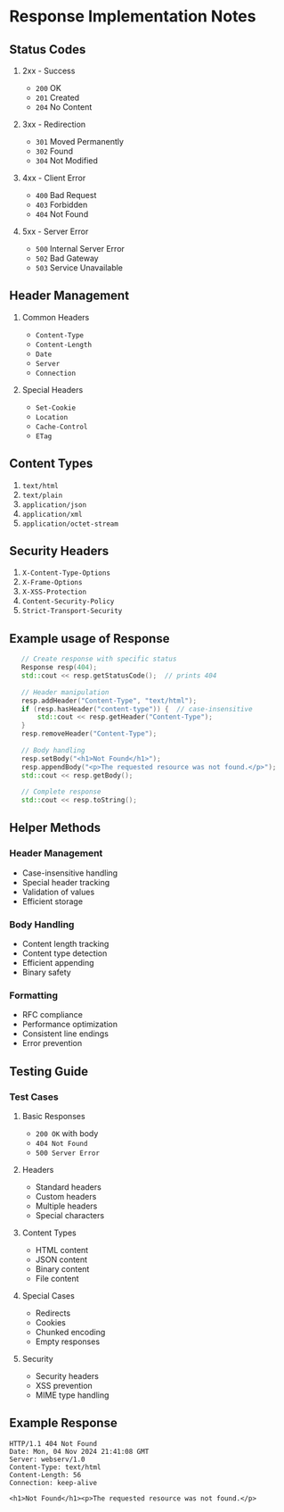 # Response Implementation Notes

## Status Codes
1. 2xx - Success
    - `200` OK
    - `201` Created
    - `204` No Content

2. 3xx - Redirection
    - `301` Moved Permanently
    - `302` Found
    - `304` Not Modified

3. 4xx - Client Error
    - `400` Bad Request
    - `403` Forbidden
    - `404` Not Found

4. 5xx - Server Error
    - `500` Internal Server Error
    - `502` Bad Gateway
    - `503` Service Unavailable

## Header Management
1. Common Headers
    - `Content-Type`
    - `Content-Length`
    - `Date`
    - `Server`
    - `Connection`

2. Special Headers
    - `Set-Cookie`
    - `Location`
    - `Cache-Control`
    - `ETag`

## Content Types
1. `text/html`
2. `text/plain`
3. `application/json`
4. `application/xml`
5. `application/octet-stream`

## Security Headers
1. `X-Content-Type-Options`
2. `X-Frame-Options`
3. `X-XSS-Protection`
4. `Content-Security-Policy`
5. `Strict-Transport-Security`

## Example usage of Response
```c++
   // Create response with specific status
   Response resp(404);
   std::cout << resp.getStatusCode();  // prints 404
   
   // Header manipulation
   resp.addHeader("Content-Type", "text/html");
   if (resp.hasHeader("content-type")) {  // case-insensitive
       std::cout << resp.getHeader("Content-Type");
   }
   resp.removeHeader("Content-Type");
   
   // Body handling
   resp.setBody("<h1>Not Found</h1>");
   resp.appendBody("<p>The requested resource was not found.</p>");
   std::cout << resp.getBody();
   
   // Complete response
   std::cout << resp.toString();
```

## Helper Methods

### Header Management
- Case-insensitive handling
- Special header tracking
- Validation of values
- Efficient storage

### Body Handling
- Content length tracking
- Content type detection
- Efficient appending
- Binary safety

### Formatting
- RFC compliance
- Performance optimization
- Consistent line endings
- Error prevention

## Testing Guide

### Test Cases
1. Basic Responses
    - `200 OK` with body
    - `404 Not Found`
    - `500 Server Error`

2. Headers
    - Standard headers
    - Custom headers
    - Multiple headers
    - Special characters

3. Content Types
    - HTML content
    - JSON content
    - Binary content
    - File content

4. Special Cases
    - Redirects
    - Cookies
    - Chunked encoding
    - Empty responses

5. Security
    - Security headers
    - XSS prevention
    - MIME type handling

## Example Response
```http request
HTTP/1.1 404 Not Found
Date: Mon, 04 Nov 2024 21:41:08 GMT
Server: webserv/1.0
Content-Type: text/html
Content-Length: 56
Connection: keep-alive

<h1>Not Found</h1><p>The requested resource was not found.</p>
```